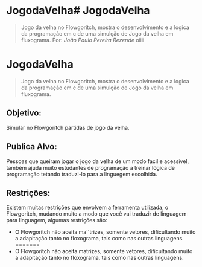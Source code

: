 # JogodaVelha# JogodaVelha
>Jogo da velha no Flowgoritch, mostra o desenvolvimento e a logica da programação em c de uma simulção de Jogo da velha em fluxograma.
>Por: _*João Paulo Pereira Rezende*_
>oiiii
# JogodaVelha
>Jogo da velha no Flowgoritch, mostra o desenvolvimento e a logica da programação em c de uma simulção de Jogo da velha em fluxograma.


## Objetivo:
Simular no Flowgoritch partidas de jogo da velha.

## Publica Alvo:
Pessoas que queiram jogar o jogo da velha de um modo facil e acessivel, também ajuda muito estudantes de programação a treinar lógica
de programação tetando traduzi-lo para a linguegem escolhida.

## Restrições:
Existem muitas restrições que envolvem a ferramenta utilizada, o Flowgoritch, mudando muito a modo que você vai traduzir de linguagem
para linguagem, algumas restrições são:

* O Flowgoritch não aceita ma''trizes, somente vetores, dificultando muito a adapitação tanto no floxograma, tais como nas outras linguagens.
=======
* O Flowgoritch não aceita matrizes, somente vetores, dificultando muito a adapitação tanto no floxograma, tais como nas outras linguagens.
  
